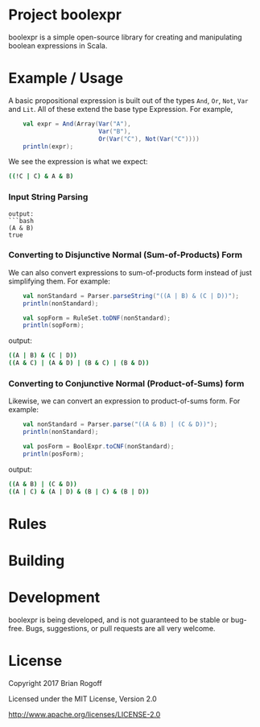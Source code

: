Project boolexpr
========

boolexpr is a simple open-source library for creating and manipulating boolean expressions in Scala.

Example / Usage
====

A basic propositional expression is built out of the types `And`, `Or`, `Not`, `Var` and `Lit`.  All of these extend the base type Expression.  For example,

```scala
    val expr = And(Array(Var("A"),
                         Var("B"),
                         Or(Var("C"), Not(Var("C"))))
    println(expr);
```

We see the expression is what we expect:

```bash
((!C | C) & A & B)
```

### Input String Parsing ###
```
output:
```bash
(A & B)
true
```

### Converting to Disjunctive Normal (Sum-of-Products) Form ###

We can also convert expressions to sum-of-products form instead of just simplifying them.  For example:

```scala
    val nonStandard = Parser.parseString("((A | B) & (C | D))");
    println(nonStandard);

    val sopForm = RuleSet.toDNF(nonStandard);
    println(sopForm);
```
output:
```bash
((A | B) & (C | D))
((A & C) | (A & D) | (B & C) | (B & D))
```

### Converting to Conjunctive Normal (Product-of-Sums) form ###

Likewise, we can convert an expression to product-of-sums form.  For example:

```scala
    val nonStandard = Parser.parse("((A & B) | (C & D))");
    println(nonStandard);

    val posForm = BoolExpr.toCNF(nonStandard);
    println(posForm);

```
output:
```bash
((A & B) | (C & D))
((A | C) & (A | D) & (B | C) & (B | D))
```


Rules
====

Building
====

Development
====

boolexpr is being developed, and is not guaranteed to be stable or bug-free.  Bugs, suggestions, or pull requests are all very welcome.

License
====
Copyright 2017 Brian Rogoff

Licensed under the MIT License, Version 2.0

http://www.apache.org/licenses/LICENSE-2.0

